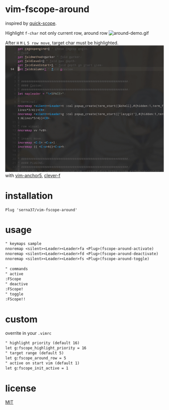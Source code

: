 # vim-fscope-around
inspired by [quick-scope](https://github.com/unblevable/quick-scope).

Highlight `f-char` not only current row, around row
![around-demo.gif](./around-demo.gif)

After `H` `M` `L` `5 row move`, target char must be highlighted.
![usage.gif](./usage.gif)
with [vim-anchor5](https://github.com/serna37/vim-anchor5), [clever-f](https://github.com/rhysd/clever-f.vim)

# installation
```vim
Plug 'serna37/vim-fscope-around'
```

# usage
```vim
" keymaps sample
nnoremap <silent><Leader><Leader>fa <Plug>(fscope-around-activate)
nnoremap <silent><Leader><Leader>fd <Plug>(fscope-around-deactivate)
nnoremap <silent><Leader><Leader>fs <Plug>(fscope-around-toggle)

" commands
" active
:FScope
" deactive
:FScope!
" toggle
:FScope!!
```

# custom
overrite in your `.vimrc`
```vim
" highlight priority (default 16)
let g:fscope_highlight_priority = 16
" target range (default 5)
let g:fscope_around_row = 5
" active on start vim (default 1)
let g:fscope_init_active = 1
```
# license
[MIT](./LICENSE)
